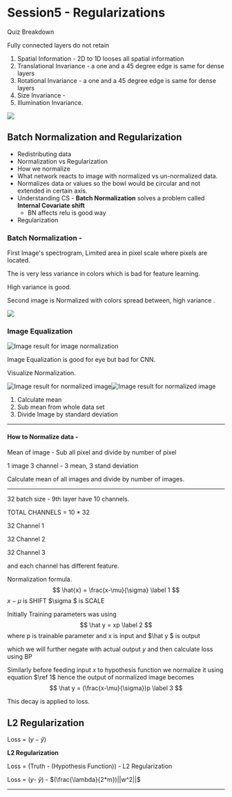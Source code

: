 # Session5  - Regularizations

Quiz Breakdown

Fully connected layers do not retain 

1. Spatial Information  -   2D to 1D looses all spatial information
2. Translational Invariance  -  a one and a 45 degree edge is same for dense layers
3. Rotational  Invariance -  a one and a 45 degree edge is same for dense layers
4. Size Invariance - 
5. Illumination Invariance.

![](https://i.stack.imgur.com/iY5n5.png)

## Batch Normalization and Regularization





- Redistributing data
- Normalization  vs Regularization
- How we normalize
- What network reacts to image with normalized vs un-normalized data.
- Normalizes data or values so the bowl would be circular and not extended in certain axis.
- Understanding CS - **Batch Normalization** solves a problem called **Internal Covariate shift** 
  - BN affects relu is good way
- Regularization 





### Batch Normalization -  

First Image's spectrogram, Limited area in pixel scale where pixels are located.

The is very less variance in colors which is bad for feature learning.

High variance is good.

Second image is Normalized with colors spread between, high variance .

![](http://www.giassa.net/wp-content/uploads/2010/01/hist-compare1.png)







### Image Equalization 

 ![Image result for image normalization](http://yeephycho.github.io/blog_img/normalization.jpg) 

Image Equalization is good for eye but bad for CNN.

Visualize Normalization.

![Image result for normalized image](https://s3.amazonaws.com/codecademy-content/courses/normalization/outlier.png)![Image result for normalized image](https://kharshit.github.io/img/normalization.png)

1. Calculate mean
2.  Sub mean from whole data set
3. Divide Image by standard deviation

---



#### How to Normalize data -

Mean of image - Sub all pixel and divide by number   of pixel 

1 image  3 channel - 3 mean, 3 stand deviation 

 Calculate mean of all images and divide by number of images.



---

32 batch size - 9th layer have 10 channels.

TOTAL CHANNELS =  10 * 32

32 Channel 1

32 Channel  2

32 Channel 3



and each channel has different feature.

Normalization formula.
$$
\hat{x} = \frac{x-\mu}{\sigma} \label 1
$$
$x-\mu$ is SHIFT $\sigma $ is SCALE



Initially Training parameters was using
$$
\hat y = xp \label 2
$$
where p is trainable parameter and x is input and $\hat y $ is output 

which we will further negate with actual output $y$ and then calculate loss using BP

Similarly before feeding  input $x$  to hypothesis function we normalize it using equation  $\ref 1$ hence the output of normalized image becomes 
$$
\hat y = (\frac{x-\mu}{\sigma})p \label 3
$$

This decay is applied to loss.



## L2 Regularization 

Loss  = ($y-\hat y$)

**L2 Regularization** 

Loss  = (Truth  - (Hypothesis Function)) - L2 Regularization 

Loss  = ($y$- $\hat y$) - $(\frac{\lambda}{2*m})||w^2||$

---

